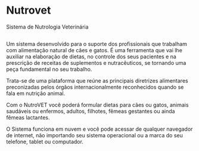 # Nutrovet
Sistema de Nutrologia Veterinária

##
Um sistema desenvolvido para o suporte dos profissionais que trabalham com alimentação natural de cães e gatos. É uma ferramenta que vai lhe auxiliar na elaboração de dietas, no controle dos seus pacientes e na prescrição de receitas de suplementos e nutracêuticos, se tornando uma peça fundamental no seu trabalho.

Trata-se de uma plataforma que reúne as principais diretrizes alimentares preconizadas pelos órgãos internacionalmente reconhecidos quando se fala em nutrição animal.

Com o NutroVET você poderá formular dietas para cães ou gatos, animais saudáveis ou enfermos, adultos, filhotes, fêmeas gestantes ou ainda fêmeas lactantes.

O Sistema funciona em nuvem e você pode acessar de qualquer navegador de internet, não importando seu sistema operacional ou a marca do seu telefone, tablet ou computador.
